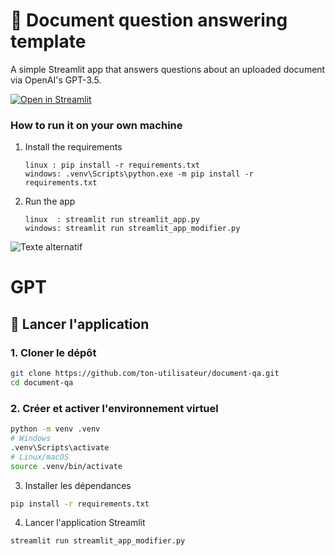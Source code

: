 # 📄 Document question answering template

A simple Streamlit app that answers questions about an uploaded document via OpenAI's GPT-3.5.

[![Open in Streamlit](https://static.streamlit.io/badges/streamlit_badge_black_white.svg)](https://document-question-answering-template.streamlit.app/)

### How to run it on your own machine

1. Install the requirements

   ```
   linux : pip install -r requirements.txt
   windows: .venv\Scripts\python.exe -m pip install -r requirements.txt
   ```



2. Run the app

   ```
   linux  : streamlit run streamlit_app.py
   windows: streamlit run streamlit_app_modifier.py
   ```


![Texte alternatif](https://i.imgur.com/eZ3iZzy.png)


# GPT

## 🚀 Lancer l'application

### 1. Cloner le dépôt

```bash
git clone https://github.com/ton-utilisateur/document-qa.git
cd document-qa
```

### 2. Créer et activer l'environnement virtuel
```bash
python -m venv .venv
# Windows
.venv\Scripts\activate
# Linux/macOS
source .venv/bin/activate
```

3. Installer les dépendances

```bash
pip install -r requirements.txt
```

4. Lancer l'application Streamlit

```bash
streamlit run streamlit_app_modifier.py
```

